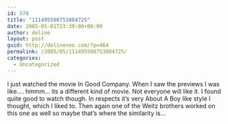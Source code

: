 ```yaml
---
id: 578
title: "111495508753804725"
date: 2005-05-01T23:39:00+00:00
author: deline
layout: post
guid: http://delineneo.com/?p=464
permalink: /2005/05/111495508753804725/
categories:
  - Uncategorized
---
```

I just watched the movie In Good Company. When I saw the previews I was like&#8230;. hmmm&#8230; its a different kind of movie. Not everyone will like it. I found quite good to watch though. In respects it&#8217;s very About A Boy like style I thought, which I liked to. Then again one of the Weitz brothers worked on this one as well so maybe that&#8217;s where the similarity is&#8230;